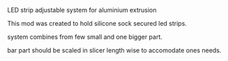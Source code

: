LED strip adjustable system for aluminium extrusion


This mod was created to hold silicone sock secured led strips. 

system combines from few small and one bigger part. 

bar part should be scaled in slicer length wise to accomodate ones needs.
